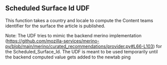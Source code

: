 ## Scheduled Surface Id UDF

This function takes a country and locale to compute the Content teams identifier for the surface the article is
published.

Note:
The UDF tries to mimic the backend merino implementation
(https://github.com/mozilla-services/merino-py/blob/main/merino/curated_recommendations/provider.py#L66-L103) for
the Scheduled_Surface_Id.
The UDF is meant to be used temporarily until the backend computed value gets added to the newtab ping

